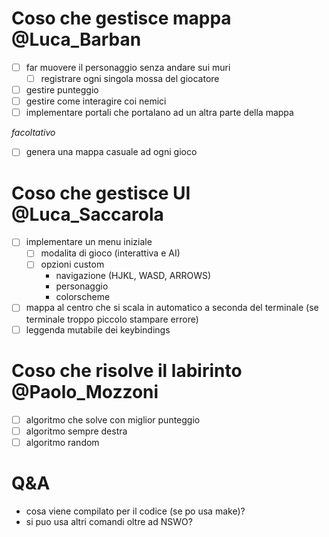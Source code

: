 # Coso che gestisce mappa @Luca_Barban

- [ ] far muovere il personaggio senza andare sui muri
    - [ ] registrare ogni singola mossa del giocatore
- [ ] gestire punteggio
- [ ] gestire come interagire coi nemici
- [ ] implementare portali che portalano ad un altra parte della mappa

*facoltativo*

- [ ] genera una mappa casuale ad ogni gioco

# Coso che gestisce UI @Luca_Saccarola

- [ ] implementare un menu iniziale
    - [ ] modalita di gioco (interattiva e AI)
    - [ ] opzioni custom
      * navigazione (HJKL, WASD, ARROWS)
      * personaggio
      * colorscheme
- [ ] mappa al centro che si scala in automatico a seconda del terminale (se terminale troppo piccolo stampare errore)
- [ ] leggenda mutabile dei keybindings

# Coso che risolve il labirinto @Paolo_Mozzoni

- [ ] algoritmo che solve con miglior punteggio
- [ ] algoritmo sempre destra
- [ ] algoritmo random

# Q&A

* cosa viene compilato per il codice (se po usa make)?
* si puo usa altri comandi oltre ad NSWO?

